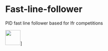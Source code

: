 # Fast-line-follower
PID fast line follower based for lfr competitions

<img src="https://github.com/user-attachments/assets/24ab9d90-0aaf-4d38-8a4f-f3725206184c" width="48">]
